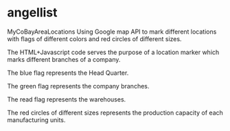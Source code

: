 # angellist
MyCoBayAreaLocations
Using Google map API to mark different locations with flags of different colors and red circles of different sizes.

The HTML+Javascript code serves the purpose of a location marker which marks different branches of a company. 

The blue flag represents the Head Quarter.

The green flag represents the company branches.

The read flag represents the warehouses.

The red circles of different sizes represents the production capacity of each manufacturing units.




